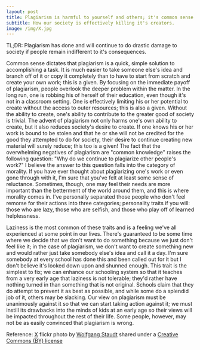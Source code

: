 ```yaml
---
layout: post
title: Plagiarism is harmful to yourself and others; it's common sense!
subtitle: How our society is effectively killing it's creators.
image: /img/X.jpg
---
```

TL;DR: Plagiarism has done and will continue to do drastic damage to society if people remain indifferent to it's consequences.

Common sense dictates that plagiarism is a quick, simple solution to accomplishing a task. It is much easier to take someone else's idea and branch off of it or copy it completely than to have to start from scratch and create your own work; this is a given. By focusing on the immediate payoff of plagiarism, people overlook the deeper problem within the matter. In the long run, one is robbing his of herself of their education, even though it's not in a classroom setting. One is effectively limiting his or her potential to create without the access to outer resources; this is also a given. Without the ability to create, one's ability to contribute to the greater good of society is trivial. The advent of plagiarism not only harms one's own ability to create, but it also reduces society's desire to create. If one knows his or her work is bound to be stolen and that he or she will not be credited for the good they attempted to do for society, their desire to continue creating new material will surely reduce; this too is a given! The fact that the overwhelming negatives of plagiarism are "common knowledge" raises the following question: "Why do we continue to plagiarize other people's work?" I believe the answer to this question falls into the category of morality. If you have ever thought about plagiarizing one's work or even gone through with it, I'm sure that you've felt at least some sense of reluctance. Sometimes, though, one may feel their needs are more important than the betterment of the world around them, and this is where morality comes in. I've personally separated those people who don't feel remorse for their actions into three categories; personality traits if you will: those who are lazy, those who are selfish, and those who play off of learned helplessness.

Laziness is the most common of these traits and is a feeling we've all experienced at some point in our lives. There's guaranteed to be some time where we decide that we don't want to do something because we just don't feel like it; in the case of plagiarism, we don't want to create something new and would rather just take somebody else's idea and call it a day. I'm sure somebody at every school has done this and been called out for it but I don't believe it's looked down upon and shunned enough. This trait is the simplest to fix; we can enhance our schooling system so that it teaches from a very early age that laziness is not tolerable; they'd rather have nothing turned in than something that is not original. Schools claim that they do attempt to prevent it as best as possible, and while some do a splendid job of it, others may be slacking. Our view on plagiarism must be unanimously against it so that we can start taking action against it; we must instill its drawbacks into the minds of kids at an early age so their views will be impacted throughout the rest of their life. Some people, however, may not be as easily convinced that plagiarism is wrong.


Reference:
<a title="Plagiarism" href="https://www.flickr.com/photos/wolfgangstaudt/2757928374">X</a> flickr photo by <a href="https://www.flickr.com/photos/wolfgangstaudt">Wolfgang Staudt</a> shared under a <a href="https://creativecommons.org/licenses/by/2.0/">Creative Commons (BY) license</a> </small>
